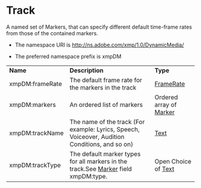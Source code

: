 # Track

A named set of Markers, that can specify different default time-frame rates from those of the contained markers.

- The namespace URI is http://ns.adobe.com/xmp/1.0/DynamicMedia/

- The preferred namespace prefix is xmpDM

|    |           |    |
|----|-----------|----|
|**Name**|**Description**|**Type**|
|xmpDM:frameRate|The default frame rate for the markers in the track  |[FrameRate](../index.md#framerate)|
|xmpDM:markers|An ordered list of markers  |Ordered array of [Marker](./index/Marker.md)|
|xmpDM:trackName|The name of the track (For example: Lyrics, Speech, Voiceover, Audition Conditions, and so on)  |[Text](../index.md#text)|
|xmpDM:trackType|The default marker types for all markers in the track.See [Marker](Marker.md) field xmpDM:type. |Open Choice of [Text](../index.md#text)|
